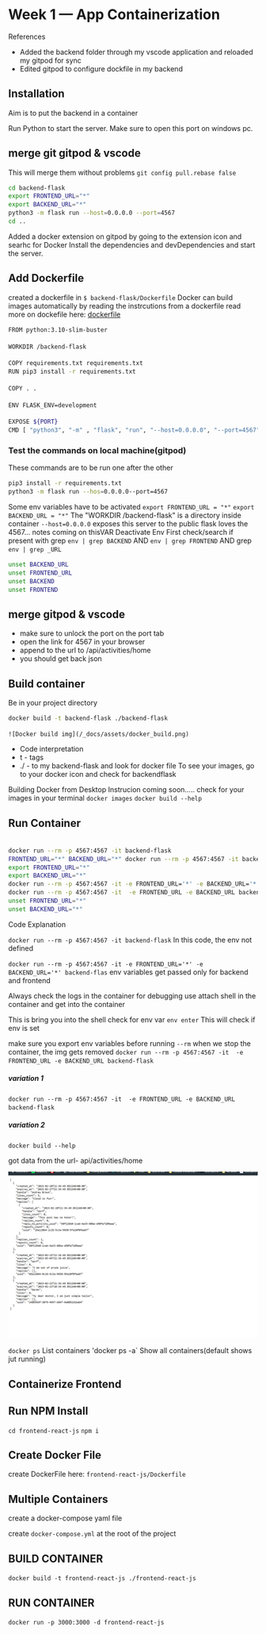 # Week 1 — App Containerization

References
[](https://hub.docker.com/_/python)

- Added the backend folder through my vscode application and reloaded my gitpod for sync
- Edited gitpod to configure dockfile in my backend

## Installation

Aim is to put the backend in a container

Run Python to start the server. Make sure to open this port on windows pc.

## merge git gitpod & vscode

This will merge them without problems
`git config pull.rebase false`

```sh
cd backend-flask
export FRONTEND_URL="*"
export BACKEND_URL="*"
python3 -m flask run --host=0.0.0.0 --port=4567
cd ..
```

Added a docker extension on gitpod by going to the extension icon and searhc for Docker
Install the dependencies and devDependencies and start the server.

## Add Dockerfile

created a dockerfile in `$ backend-flask/Dockerfile`
Docker can build images automatically by reading the instrcutions from a dockerfile
read more on dockefile here: [dockerfile](https://docs.docker.com/engine/reference/builder/)

```sh
FROM python:3.10-slim-buster

WORKDIR /backend-flask

COPY requirements.txt requirements.txt
RUN pip3 install -r requirements.txt

COPY . .

ENV FLASK_ENV=development

EXPOSE ${PORT}
CMD [ "python3", "-m" , "flask", "run", "--host=0.0.0.0", "--port=4567"]
```

### Test the commands on local machine(gitpod)
These commands are to be run one after the other
```sh
pip3 install -r requirements.txt
python3 -m flask run --hos=0.0.0.0--port=4567
```
Some env variables have to be activated
`export FRONTEND_URL = "*"`
`export BACKEND_URL = "*"`
The "WORKDIR /backend-flask" is a directory inside container
`--host=0.0.0.0` exposes this server to the public
flask loves the 4567... notes coming on thisVAR
Deactivate Env
First check/search if present with grep `env | grep BACKEND` AND `env | grep FRONTEND` AND grep `env | grep _URL`
```sh
unset BACKEND_URL
unset FRONTEND_URL
unset BACKEND
unset FRONTEND
```

## merge gitpod & vscode
- make sure to unlock the port on the port tab
- open the link for 4567 in your browser
- append to the url to /api/activities/home
- you should get back json


## Build container
Be in your project directory 
```sh
docker build -t backend-flask ./backend-flask
```
`![Docker build img](/_docs/assets/docker_build.png)`
- Code interpretation
- t - tags
- ./ - to my backend-flask and look for docker file
To see your images, go to your docker icon and check for backendflask

Building Docker from Desktop Instrucion coming soon.....
check for your images in your terminal
`docker images`
`docker build --help`

## Run Container
```sh

docker run --rm -p 4567:4567 -it backend-flask
FRONTEND_URL="*" BACKEND_URL="*" docker run --rm -p 4567:4567 -it backend-flask
export FRONTEND_URL="*"
export BACKEND_URL="*"
docker run --rm -p 4567:4567 -it -e FRONTEND_URL='*' -e BACKEND_URL='*' backend-flask
docker run --rm -p 4567:4567 -it  -e FRONTEND_URL -e BACKEND_URL backend-flask
unset FRONTEND_URL="*"
unset BACKEND_URL="*"

```
Code Explanation

`docker run --rm -p 4567:4567 -it backend-flask`
In this code, the env not defined

`docker run --rm -p 4567:4567 -it -e FRONTEND_URL='*' -e BACKEND_URL='*' backend-flas`
env variables get passed only for backend and frontend

Always check the logs in the container for debugging
use attach shell in the container and get into the container 

This is bring you into the shell
check for env var
`env enter`
This will check if env is set

make sure you export env variables before running 
`--rm` when we stop the container, the img gets removed
`docker run --rm -p 4567:4567 -it  -e FRONTEND_URL -e BACKEND_URL backend-flask`
##### variation 1

`docker run --rm -p 4567:4567 -it  -e FRONTEND_URL -e BACKEND_URL backend-flask`
##### variation 2

`docker build --help`

got data from the url- api/activities/home

![Webdata-container](/_docs/assets/webdat-api.png)

`docker ps` List containers
'docker ps -a` Show all containers(default shows jut running)

##  Containerize Frontend

## Run NPM Install
`cd frontend-react-js`
`npm i`

## Create Docker File
create DockerFile here: `frontend-react-js/Dockerfile`

## Multiple Containers
create a docker-compose yaml file

create `docker-compose.yml` at the root of the project


## BUILD CONTAINER
`docker build -t frontend-react-js ./frontend-react-js`

## RUN CONTAINER
`docker run -p 3000:3000 -d frontend-react-js`

